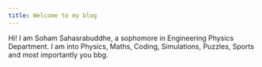 ```yaml
---
title: Welcome to my blog
---
```


Hi! I am Soham Sahasrabuddhe, a sophomore in Engineering Physics Department. I am into Physics, Maths, Coding, Simulations, Puzzles, Sports and most importantly you bbg. 
